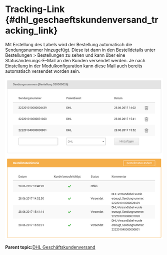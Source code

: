 # Tracking-Link {#dhl_geschaeftskundenversand_tracking_link}

Mit Erstellung des Labels wird der Bestellung automatisch die Sendungsnummer hinzugefügt. Diese ist dann in den Bestelldetails unter Bestellungen \> Bestellungen zu sehen und kann über eine Statusänderungs-E-Mail an den Kunden versendet werden. Je nach Einstellung in der Modulkonfiguration kann diese Mail auch bereits automatisch versendet worden sein.

![](Bilder/GKV2_20170628_018.png "Sendungsnummern in der Bestellung")

**Parent topic:**[DHL Geschäftskundenversand](7_7_DHLGeschaeftskundenversand.md)

